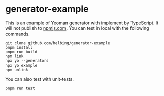 # generator-example

This is an example of Yeoman generator with implement by TypeScript. It will not publish to [npmjs.com](https://www.npmjs.com/). You can test in local with the following commands.

```shell
git clone github.com/helbing/generator-example
pnpm install
pnpm run build
npm link
npx yo --generators
npx yo example
npm unlink
```

You can also test with unit-tests.

```shell
pnpm run test
```
